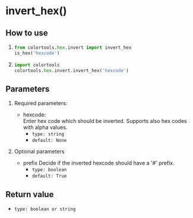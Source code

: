 # invert_hex()

## How to use

1. ```python
   from colortools.hex.invert import invert_hex
   is_hex('hexcode')
   ```
2. ```python
   import colortools
   colortools.hex.invert.invert_hex('hexcode')
   ```

## Parameters

1. Required parameters:

   - hexcode:  
      Enter hex code which should be inverted. Supports also hex codes with alpha values.
     - `type: string`
     - `default: None`

2. Optional parameters
   - prefix
     Decide if the inverted hexcode should have a '#' prefix.
     - `type: boolean`
     - `default: True`

## Return value

- `type: boolean or string`

